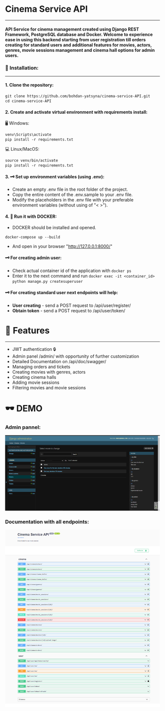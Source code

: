# Cinema Service API
___
#### API Service for cinema management created using Django REST Framework, PostgreSQL database and Docker. Welcome to experience ease in using this backend starting from user registration till orders creating for standard users and additional features for movies, actors, genres, movie sessions management and cinema hall options for admin users.  

### 💾 Installation:
___
#### 1. Clone the repository:
```shell
git clone https://github.com/bohdan-yatsyna/cinema-service-API.git
cd cinema-service-API
```
#### 2. Create and activate virtual environment with requirements install:
🖥 Windows:
```shell
venv\Scripts\activate
pip install -r requirements.txt
```
💻 Linux/MacOS:
```shell
source venv/bin/activate
pip install -r requirements.txt
```
#### 3. 🗝 Set up environment variables (using .env):
- Create an empty .env file in the root folder of the project.
- Copy the entire content of the .env.sample to your .env file.
- Modify the placeholders in the .env file with your preferable environment variables (without using of "< >").

#### 4. 🐳 Run it with DOCKER:
- DOCKER should be installed and opened.
```shell
docker-compose up --build
```
- And open in your browser "http://127.0.0.1:8000/"

#### 🗝 For creating admin user:  
- Check actual container id of the application with ```docker ps```  
- Enter it to the next command and run ```docker exec -it <container_id> python manage.py createsuperuser```  

#### 🗝 For creating standard user next endpoints will help:  
- **User creating** - send a POST request to /api/user/register/   
- **Obtain token** - send a POST request to /api/user/token/  

# 🧾 Features
___
- JWT authentication 🔒
- Admin panel /admin/ with opportunity of further customization
- Detailed Documentation on /api/doc/swagger/
- Managing orders and tickets
- Creating movies with genres, actors
- Creating cinema halls
- Adding movie sessions
- Filtering movies and movie sessions


# 🕶 DEMO
### Admin pannel:
![sample_ADMIN_PANNEL.PNG](samples/sample_ADMIN_PANNEL.PNG)

### Documentation with all endpoints:
![sample_DOCUMENTATION.png](samples/sample_DOCUMENTATION.png)
